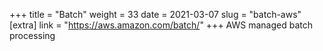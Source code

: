 +++
title = "Batch"
weight = 33
date = 2021-03-07
slug = "batch-aws"
[extra]
link = "https://aws.amazon.com/batch/"
+++
AWS managed batch processing

